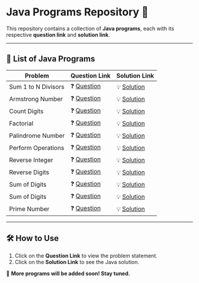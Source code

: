 # Java Programs Repository 🚀

This repository contains a collection of **Java programs**, each with its respective **question link** and **solution link**.

---

## 📖 List of Java Programs

| Problem | Question Link | Solution Link |
|---------|--------------|--------------|
| Sum 1 to N Divisors | ❓ [Question](#) | 💡 [Solution](Sum1toNDivisors.java) |
| Armstrong Number | ❓ [Question](#) | 💡 [Solution](AmstrongNumber.java) |
| Count Digits | ❓ [Question](#) | 💡 [Solution](count_digits.java) |
| Factorial | ❓ [Question](#) | 💡 [Solution](Factorial.java) |
| Palindrome Number | ❓ [Question](#) | 💡 [Solution](palindrome.java) |
| Perform Operations | ❓ [Question](#) | 💡 [Solution](PerformOperations.java) |
| Reverse Integer | ❓ [Question](#) | 💡 [Solution](ReverseInteger.java) |
| Reverse Digits | ❓ [Question](#) | 💡 [Solution](ReverseDigits.java) |
| Sum of Digits | ❓ [Question](#) | 💡 [Solution](SumOfDigits.java) |
| Sum of Digits | ❓ [Question](#) | 💡 [Solution](SumOfDigits.java) |
| Prime Number | ❓ [Question](https://www.geeksforgeeks.org/problems/prime-number2314/1?itm_source=geeksforgeeks&itm_medium=article&itm_campaign=practice_card) | 💡 [Solution](SumOfDigits.java) |
---

## 🛠 **How to Use**
1. Click on the **Question Link** to view the problem statement.
2. Click on the **Solution Link** to see the Java solution.

🚀 **More programs will be added soon! Stay tuned.**  
